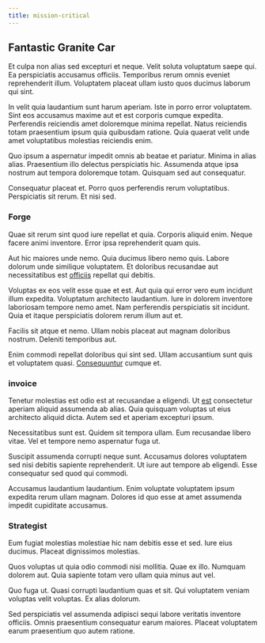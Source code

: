 ```yaml
---
title: mission-critical
---
```


## Fantastic Granite Car

Et culpa non alias sed excepturi et neque. Velit soluta voluptatum saepe qui. Ea perspiciatis accusamus officiis. Temporibus rerum omnis eveniet reprehenderit illum. Voluptatem placeat ullam iusto quos ducimus laborum qui sint.

In velit quia laudantium sunt harum aperiam. Iste in porro error voluptatem. Sint eos accusamus maxime aut et est corporis cumque expedita. Perferendis reiciendis amet doloremque minima repellat. Natus reiciendis totam praesentium ipsum quia quibusdam ratione. Quia quaerat velit unde amet voluptatibus molestias reiciendis enim.

Quo ipsum a aspernatur impedit omnis ab beatae et pariatur. Minima in alias alias. Praesentium illo delectus perspiciatis hic. Assumenda atque ipsa nostrum aut tempora doloremque totam. Quisquam sed aut consequatur.

Consequatur placeat et. Porro quos perferendis rerum voluptatibus. Perspiciatis sit rerum. Et nisi sed.

### Forge

Quae sit rerum sint quod iure repellat et quia. Corporis aliquid enim. Neque facere animi inventore. Error ipsa reprehenderit quam quis.

Aut hic maiores unde nemo. Quia ducimus libero nemo quis. Labore dolorum unde similique voluptatem. Et doloribus recusandae aut necessitatibus est [officiis](/dolore/odio/neque/libero/handcrafted_plastic_chicken_buckinghamshire.md) repellat qui debitis.

Voluptas ex eos velit esse quae et est. Aut quia qui error vero eum incidunt illum expedita. Voluptatum architecto laudantium. Iure in dolorem inventore laboriosam tempore nemo amet. Nam perferendis perspiciatis sit incidunt. Quia et itaque perspiciatis dolorem rerum illum aut et.

Facilis sit atque et nemo. Ullam nobis placeat aut magnam doloribus nostrum. Deleniti temporibus aut.

Enim commodi repellat doloribus qui sint sed. Ullam accusantium sunt quis et voluptatem quasi. [Consequuntur](/earum/quia/unleash_discrete_bypass.md) cumque et.

### invoice

Tenetur molestias est odio est at recusandae a eligendi. Ut [est](/eos/est/autem/steel_national.md) consectetur aperiam aliquid assumenda ab alias. Quia quisquam voluptas ut eius architecto aliquid dicta. Autem sed et aperiam excepturi ipsum.

Necessitatibus sunt est. Quidem sit tempora ullam. Eum recusandae libero vitae. Vel et tempore nemo aspernatur fuga ut.

Suscipit assumenda corrupti neque sunt. Accusamus dolores voluptatem sed nisi debitis sapiente reprehenderit. Ut iure aut tempore ab eligendi. Esse consequatur sed quod qui commodi.

Accusamus laudantium laudantium. Enim voluptate voluptatem ipsum expedita rerum ullam magnam. Dolores id quo esse at amet assumenda impedit cupiditate accusamus.

### Strategist

Eum fugiat molestias molestiae hic nam debitis esse et sed. Iure eius ducimus. Placeat dignissimos molestias.

Quos voluptas ut quia odio commodi nisi mollitia. Quae ex illo. Numquam dolorem aut. Quia sapiente totam vero ullam quia minus aut vel.

Quo fuga ut. Quasi corrupti laudantium quas et sit. Qui voluptatem veniam voluptas velit voluptas. Ex alias dolorum.

Sed perspiciatis vel assumenda adipisci sequi labore veritatis inventore officiis. Omnis praesentium consequatur earum maiores. Placeat voluptatem earum praesentium quo autem ratione.
